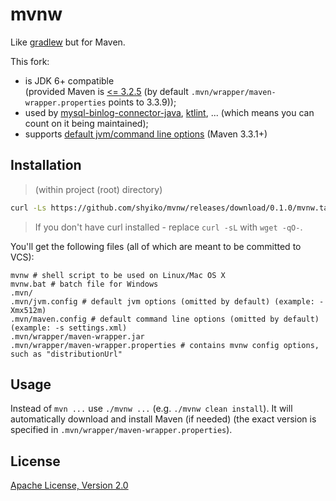 # mvnw

Like [gradlew](http://www.gradle.org/docs/current/userguide/gradle_wrapper.html) but for Maven.

This fork:
- is JDK 6+ compatible  
(provided Maven is [<= 3.2.5](https://maven.apache.org/docs/history.html) (by default `.mvn/wrapper/maven-wrapper.properties` points to 3.3.9));
- used by [mysql-binlog-connector-java](https://github.com/shyiko/mysql-binlog-connector-java), [ktlint](https://github.com/shyiko/ktlint), ...
 (which means you can count on it being maintained);
- supports [default jvm/command line options](https://maven.apache.org/docs/3.3.1/release-notes.html) (Maven 3.3.1+)

## Installation

> (within project (root) directory)

```sh
curl -Ls https://github.com/shyiko/mvnw/releases/download/0.1.0/mvnw.tar.gz | tar xvz
```

> If you don't have curl installed - replace `curl -sL` with `wget -qO-`.

You'll get the following files (all of which are meant to be committed to VCS):

    mvnw # shell script to be used on Linux/Mac OS X
    mvnw.bat # batch file for Windows
    .mvn/
    .mvn/jvm.config # default jvm options (omitted by default) (example: -Xmx512m)
    .mvn/maven.config # default command line options (omitted by default) (example: -s settings.xml)
    .mvn/wrapper/maven-wrapper.jar
    .mvn/wrapper/maven-wrapper.properties # contains mvnw config options, such as "distributionUrl"

## Usage

Instead of `mvn ...` use `./mvnw ...` (e.g. `./mvnw clean install`).
It will automatically download and install Maven (if needed) (the exact version is specified in `.mvn/wrapper/maven-wrapper.properties`).

## License

[Apache License, Version 2.0](http://www.apache.org/licenses/LICENSE-2.0)
